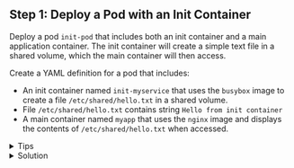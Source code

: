 ## Step 1: Deploy a Pod with an Init Container

Deploy a pod `init-pod` that includes both an init container and a main application container. The init container will create a simple text file in a shared volume, which the main container will then access.

Create a YAML definition for a pod that includes:

- An init container named `init-myservice` that uses the `busybox` image to create a file `/etc/shared/hello.txt` in a shared volume.
- File `/etc/shared/hello.txt` contains string `Hello from init container`
- A main container named `myapp` that uses the `nginx` image and displays the contents of `/etc/shared/hello.txt` when accessed.

<details>
<summary>Tips</summary>

- Remember to define an emptyDir volume that both containers can access.
- Use `echo "Hello from init container" > /etc/shared/hello.txt` in the init container to create the file.
- To display the file contents in the main container, you can use a command override to `cat /etc/shared/hello.txt` and keep the container running.
</details>

<details>
<summary>Solution</summary>

Your YAML file should look similar to this:

```yaml
apiVersion: v1
kind: Pod
metadata:
  name: init-pod
spec:
  volumes:
    - name: shared-data
      emptyDir: {}
  initContainers:
    - name: init-myservice
      image: busybox
      command:
        ["sh", "-c", 'echo "Hello from init container" > /etc/shared/hello.txt']
      volumeMounts:
        - name: shared-data
          mountPath: /etc/shared
  containers:
    - name: myapp
      image: nginx
      volumeMounts:
        - name: shared-data
          mountPath: /etc/shared
      command: ["/bin/sh"]
      args: ["-c", "cat /etc/shared/hello.txt; while true; do sleep 30; done;"]
```

Deploy the pod using:

```bash
kubectl apply -f <your-yaml-file>.yaml
```

</details>
